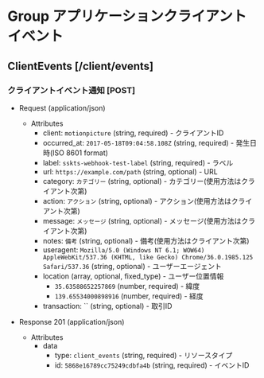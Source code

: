# Group アプリケーションクライアントイベント

## ClientEvents [/client/events]

### クライアントイベント通知 [POST]

+ Request (application/json)
    + Attributes
        + client: `motionpicture` (string, required) - クライアントID
        + occurred_at: `2017-05-18T09:04:58.108Z` (string, required) - 発生日時(ISO 8601 format)
        + label: `sskts-webhook-test-label` (string, required) - ラベル
        + url: `https://example.com/path` (string, optional) - URL
        + category: `カテゴリー` (string, optional) - カテゴリー(使用方法はクライアント次第)
        + action: `アクション` (string, optional) - アクション(使用方法はクライアント次第)
        + message: `メッセージ` (string, optional) - メッセージ(使用方法はクライアント次第)
        + notes: `備考` (string, optional) - 備考(使用方法はクライアント次第)
        + useragent: `Mozilla/5.0 (Windows NT 6.1; WOW64) AppleWebKit/537.36 (KHTML, like Gecko) Chrome/36.0.1985.125 Safari/537.36` (string, optional) - ユーザーエージェント
        + location (array, optional, fixed_type) - ユーザー位置情報
            + `35.63588652257869` (number, required) - 緯度
            + `139.65534000898916` (number, required) - 経度
        + transaction: `` (string, optional) - 取引ID

+ Response 201 (application/json)
    + Attributes
        + data
            + type: `client_events` (string, required) - リソースタイプ
            + id: `5868e16789cc75249cdbfa4b` (string, required) - イベントID

<!-- include(../response/400.md) -->

